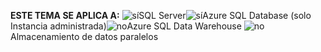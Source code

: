 <Token>**ESTE TEMA SE APLICA A:** ![sí](media/yes.png)SQL Server![sí](media/yes.png)Azure SQL Database (solo Instancia administrada)![no](media/no.png)Azure SQL Data Warehouse ![no](media/no.png)Almacenamiento de datos paralelos </Token>